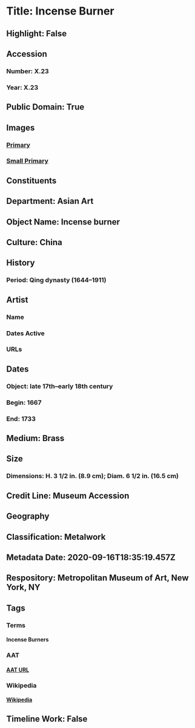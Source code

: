 # Title: Incense Burner
## Highlight: False
## Accession
### Number: X.23
### Year: X.23
## Public Domain: True
## Images
### [Primary](https://images.metmuseum.org/CRDImages/as/original/X_23.JPG)
### [Small Primary](https://images.metmuseum.org/CRDImages/as/web-large/X_23.JPG)
## Constituents
## Department: Asian Art
## Object Name: Incense burner
## Culture: China
## History
### Period: Qing dynasty (1644–1911)
## Artist
### Name
### Dates Active
### URLs
## Dates
### Object: late 17th–early 18th century
### Begin: 1667
### End: 1733
## Medium: Brass
## Size
### Dimensions: H. 3 1/2 in. (8.9 cm); Diam. 6 1/2 in. (16.5 cm)
## Credit Line: Museum Accession
## Geography
## Classification: Metalwork
## Metadata Date: 2020-09-16T18:35:19.457Z
## Respository: Metropolitan Museum of Art, New York, NY
## Tags
### Terms
#### Incense Burners
### AAT
#### [AAT URL](http://vocab.getty.edu/page/aat/300198817)
### Wikipedia
#### [Wikipedia]()
## Timeline Work: False
